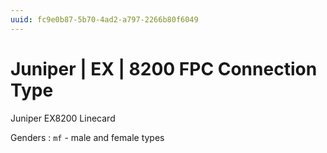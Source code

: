 ```yaml
---
uuid: fc9e0b87-5b70-4ad2-a797-2266b80f6049
---
```

# Juniper | EX | 8200 FPC Connection Type

Juniper EX8200 Linecard

Genders
: `mf` - male and female types
